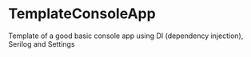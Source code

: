 # TemplateConsoleApp
Template of a good basic console app using DI (dependency injection), Serilog and Settings
